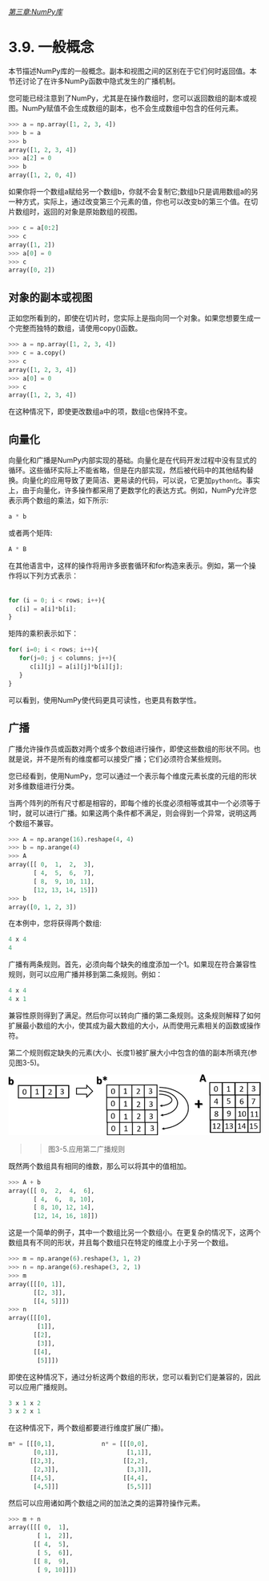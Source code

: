 
[*第三章:NumPy库*](./README.md)


# 3.9. 一般概念

本节描述NumPy库的一般概念。副本和视图之间的区别在于它们何时返回值。本节还讨论了在许多NumPy函数中隐式发生的广播机制。

您可能已经注意到了NumPy，尤其是在操作数组时，您可以返回数组的副本或视图。NumPy赋值不会生成数组的副本，也不会生成数组中包含的任何元素。

```python
>>> a = np.array([1, 2, 3, 4])
>>> b = a
>>> b
array([1, 2, 3, 4])
>>> a[2] = 0
>>> b
array([1, 2, 0, 4])
```

如果你将一个数组a赋给另一个数组b，你就不会复制它;数组b只是调用数组a的另一种方式，实际上，通过改变第三个元素的值，你也可以改变b的第三个值。在切片数组时，返回的对象是原始数组的视图。

```python
>>> c = a[0:2]
>>> c
array([1, 2])
>>> a[0] = 0
>>> c
array([0, 2])
```


## 对象的副本或视图

正如您所看到的，即使在切片时，您实际上是指向同一个对象。如果您想要生成一个完整而独特的数组，请使用copy()函数。

```python
>>> a = np.array([1, 2, 3, 4])
>>> c = a.copy()
>>> c
array([1, 2, 3, 4])
>>> a[0] = 0
>>> c
array([1, 2, 3, 4])
```

在这种情况下，即使更改数组a中的项，数组c也保持不变。


## 向量化

向量化和广播是NumPy内部实现的基础。向量化是在代码开发过程中没有显式的循环。这些循环实际上不能省略，但是在内部实现，然后被代码中的其他结构替换。向量化的应用导致了更简洁、更易读的代码，可以说，它更加`python化`。事实上，由于向量化，许多操作都采用了更数学化的表达方式。例如，NumPy允许您表示两个数组的乘法，如下所示:

```python
a * b
```

或者两个矩阵:

```python
A * B
```

在其他语言中，这样的操作将用许多嵌套循环和for构造来表示。例如，第一个操作将以下列方式表示：

```python

for (i = 0; i < rows; i++){
  c[i] = a[i]*b[i];
}
```

矩阵的乘积表示如下：

```python
for( i=0; i < rows; i++){
   for(j=0; j < columns; j++){
      c[i][j] = a[i][j]*b[i][j];
   }
}
```

可以看到，使用NumPy使代码更具可读性，也更具有数学性。

## 广播


广播允许操作员或函数对两个或多个数组进行操作，即使这些数组的形状不同。也就是说，并不是所有的维度都可以接受广播；它们必须符合某些规则。

您已经看到，使用NumPy，您可以通过一个表示每个维度元素长度的元组的形状对多维数组进行分类。

当两个阵列的所有尺寸都是相容的，即每个维的长度必须相等或其中一个必须等于1时，就可以进行广播。如果这两个条件都不满足，则会得到一个异常，说明这两个数组不兼容。

```python
>>> A = np.arange(16).reshape(4, 4)
>>> b = np.arange(4)
>>> A
array([[ 0,  1,  2,  3],
       [ 4,  5,  6,  7],
       [ 8,  9, 10, 11],
       [12, 13, 14, 15]])
>>> b
array([0, 1, 2, 3])
```

在本例中，您将获得两个数组:

```python
4 x 4
4
```

广播有两条规则。首先，必须向每个缺失的维度添加一个1。如果现在符合兼容性规则，则可以应用广播并移到第二条规则。例如：

```python
4 x 4
4 x 1
```
兼容性原则得到了满足。然后你可以转向广播的第二条规则。这条规则解释了如何扩展最小数组的大小，使其成为最大数组的大小，从而使用元素相关的函数或操作符。

第二个规则假定缺失的元素(大小、长度1)被扩展大小中包含的值的副本所填充(参见图3-5)。

![Figure 3-5](images/figure-3-5.png)
>> 图3-5.应用第二广播规则

既然两个数组具有相同的维数，那么可以将其中的值相加。

```python
>>> A + b
array([[ 0,  2,  4,  6],
       [ 4,  6,  8, 10],
       [ 8, 10, 12, 14],
       [12, 14, 16, 18]])
```

这是一个简单的例子，其中一个数组比另一个数组小。在更复杂的情况下，这两个数组具有不同的形状，并且每个数组只在特定的维度上小于另一个数组。

```python
>>> m = np.arange(6).reshape(3, 1, 2)
>>> n = np.arange(6).reshape(3, 2, 1)
>>> m
array([[[0, 1]],
       [[2, 3]],
       [[4, 5]]])
>>> n
array([[[0],
        [1]],
       [[2],
        [3]],
       [[4],
        [5]]])
```

即使在这种情况下，通过分析这两个数组的形状，您可以看到它们是兼容的，因此可以应用广播规则。

```python
3 x 1 x 2
3 x 2 x 1
```
在这种情况下，两个数组都要进行维度扩展(广播)。

```python
m* = [[[0,1],             n* = [[[0,0],
       [0,1]],                   [1,1]],
      [[2,3],                   [[2,2],
       [2,3]],                   [3,3]],
      [[4,5],                   [[4,4],
       [4,5]]]                   [5,5]]]
```

然后可以应用诸如两个数组之间的加法之类的运算符操作元素。

```python
>>> m + n
array([[[ 0,  1],
        [ 1,  2]],
       [[ 4,  5],
        [ 5,  6]],
       [[ 8,  9],
        [ 9, 10]]])
```

